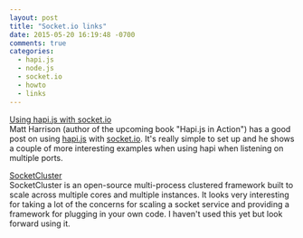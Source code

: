 ```yaml
---
layout: post
title: "Socket.io links"
date: 2015-05-20 16:19:48 -0700
comments: true
categories:
  - hapi.js
  - node.js
  - socket.io
  - howto
  - links
---
```


[Using hapi.js with socket.io](http://matt-harrison.com/using-hapi-js-with-socket-io/)<br/>
Matt Harrison (author of the upcoming book "Hapi.js in Action") has a good post on using [hapi.js](http://hapijs.com) with [socket.io](http://socket.io). It's really simple to set up and he shows a couple of more interesting examples when using hapi when listening on multiple ports.

[SocketCluster](http://socketcluster.io)<br/>
SocketCluster is an open-source multi-process clustered framework built to scale across multiple cores and multiple instances. It looks very interesting for taking a lot of the concerns for scaling a socket service and providing a framework for plugging in your own code. I haven't used this yet but look forward using it.
